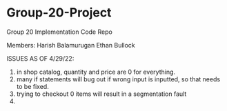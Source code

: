 # Group-20-Project
Group 20 Implementation Code Repo

Members:
    Harish Balamurugan
    Ethan Bullock



ISSUES AS OF 4/29/22:

1. in shop catalog, quantity and price are 0 for everything. 
2. many if statements will bug out if wrong input is inputted, so that needs to be fixed.
3. trying to checkout 0 items will result in a segmentation fault
4. 